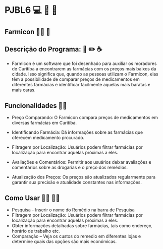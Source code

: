 # PJBL6 :computer: :pill: :hospital:
## Farmicon :man_student: :pill:

## Descrição do Programa:  :pill: :pencil2:  :coffee:
- Farmicon é um software que foi desenhado para auxiliar os moradores de Curitiba a encontrarem as farmácias com os preços mais baixos da cidade. Isso significa que, quando as pessoas utilizam o Farmicon, elas têm a possibilidade de comparar preços de medicamentos em diferentes farmácias e identificar facilmente aquelas mais baratas e mais caras.

## Funcionalidades :technologist:
- Preço Comparando: O Farmicon compara preços de medicamentos em diversas farmácias em Curitiba.

- Identificando Farmácia: Dá informações sobre as farmácias que oferecem medicamento procurado.

- Filtragem por Localização: Usuários podem filtrar farmácias por localização para encontrar aquelas próximas a eles.

- Avaliações e Comentários: Permitir aos usuários deixar avaliações e comentários sobre as drogarias e o preço dos remédios.

- Atualização dos Preços: Os preços são atualizados regularmente para garantir sua precisão e atualidade constantes nas informações.
  

## Como Usar :office_worker: :technologist:
- Pesquisa - Inserir o nome do Remédio na barra de Pesquisa
- Filtragem por Localização: Usuários podem filtrar farmácias por localização para encontrar aquelas próximas a eles.
- Obter informações detalhadas sobre farmácias, tais como endereço, horário de trabalho etc.
- Comparação – Veja os custos do remedio em diferentes lojas e determine quais das opções são mais económicas.
